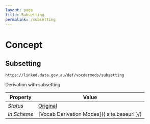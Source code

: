 ```yaml
---
layout: page
title: Subsetting
permalink: /subsetting
---
```

# Concept

## Subsetting

`https://linked.data.gov.au/def/vocdermods/subsetting`

Derivation with subsetting

**Property** | **Value**
--- | ---
_Status_ | [Original](https://linked.data.gov.au/def/reg-statuses/original)
_In Scheme_ | [Vocab Derivation Modes]({ site.baseurl }/)

